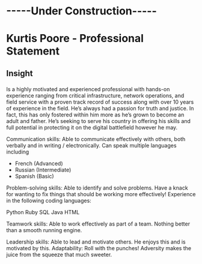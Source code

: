 
<h1> 

-----Under Construction-----
  
</h1>



<h1> 

Kurtis Poore - Professional Statement </h1>

<h2> 
  
Insight 

</h2>

Is a highly motivated and experienced professional with hands-on experience ranging from critical infrastructure, network operations, and field service with a proven track record of success along with over 10 years of experience in the field. He’s always had a passion for truth and justice. In fact, this has only fostered within him more as he’s grown to become an adult and father. He’s seeking to serve his country in offering his skills and full potential in protecting it on the digital battlefield however he may.

Communication skills: Able to communicate effectively with others, both verbally and in writing / electronically. Can speak multiple languages including  

<ul>
  <li>French (Advanced)</li>
  <li>Russian (Intermediate)</li>
  <li>Spanish (Basic)</li>
</ul> 
 


Problem-solving skills: Able to identify and solve problems. Have a knack for wanting to fix things that should be working more effectively! Experience in the following coding languages:

Python
Ruby
SQL
Java
HTML


Teamwork skills: Able to work effectively as part of a team. Nothing better than a smooth running engine.

Leadership skills: Able to lead and motivate others. He enjoys this and is motivated by this. 
Adaptability: Roll with the punches! Adversity makes the juice from the squeeze that much sweeter.
